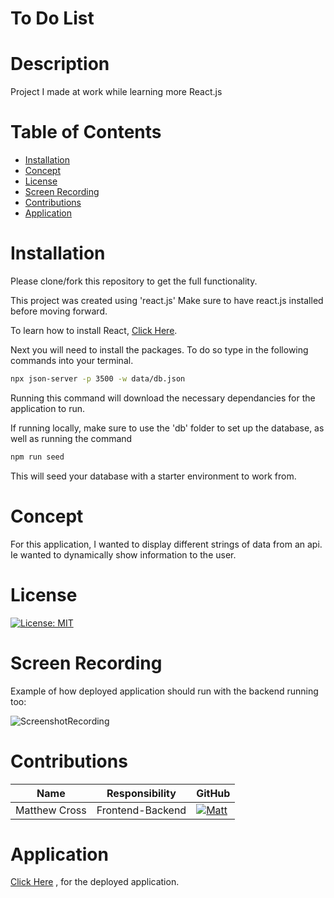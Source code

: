 # To Do List

# Description

Project I made at work while learning more React.js

# Table of Contents
  * [Installation](#Installation)
  * [Concept](#Concept)
  * [License](#License)
  * [Screen Recording](#Screen-Recording)
  * [Contributions](#Contributions)
  * [Application](#Application)


# Installation

Please clone/fork this repository to get the full functionality.

This project was created using 'react.js' Make sure to have react.js installed before moving forward.

To learn how to install React, [Click Here](https://reactjs.org/docs/getting-started.html).

Next you will need to install the packages. To do so type in the following commands into your terminal.

```bash
npx json-server -p 3500 -w data/db.json
```
Running this command will download the necessary dependancies for the application to run.

If running locally, make sure to use the 'db' folder to set up the database, as well as running the command

```bash
npm run seed
```

This will seed your database with a starter environment to work from.

# Concept

For this application, I wanted to display different strings of data from an api. Ie wanted to dynamically show information to the user.

# License

[![License: MIT](https://img.shields.io/badge/License-MIT-yellow.svg?style=flat-square)](https://github.com/thebadams/Pokemon-TCG-App/blob/development-trunk/LICENSE)

# Screen Recording

Example of how deployed application should run with the backend running too:

![ScreenshotRecording](https://i.ibb.co/QdVMrBy/program.png)

# Contributions


Name | Responsibility | GitHub
-------- | ---------- | ---------
Matthew Cross | Frontend-Backend | [![Matt](https://img.shields.io/badge/GitHub-Matt-FF7000.svg?style=flat-square&logo=github)](https://github.com/MattCross01) 


# Application

[Click Here]() , for the deployed application.
